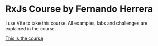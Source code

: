# RxJs Course by Fernando Herrera

I use Vite to take this course.
All examples, labs and challenges are explained in the course.

[This is the course](https://www.udemy.com/course/rxjs-de-cero-hasta-los-detalles)

